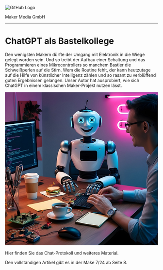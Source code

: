 ![GitHub Logo](http://www.heise.de/make/icons/make_logo.png)

Maker Media GmbH

***

# ChatGPT als Bastelkollege

Den wenigsten Makern dürfte der Umgang mit Elektronik in die Wiege gelegt worden sein. Und so treibt der 
Aufbau einer Schaltung und das Programmieren eines Mikrocontrollers so manchem Bastler die Schweißperlen auf die Stirn. Wem die Routine fehlt, der kann heutzutage auf die Hilfe von künstlicher Intelligenz zählen und so rasant zu verblüffend guten Ergebnissen gelangen. Unser Autor hat ausprobiert, wie sich
ChatGPT in einem klassischen Maker-Projekt nutzen lässt.

![Picture](./Aufmacher.jpg) 

Hier finden Sie das Chat-Protokoll und weiteres Material.

Den vollständigen Artikel gibt es in der Make 7/24 ab Seite 8.
